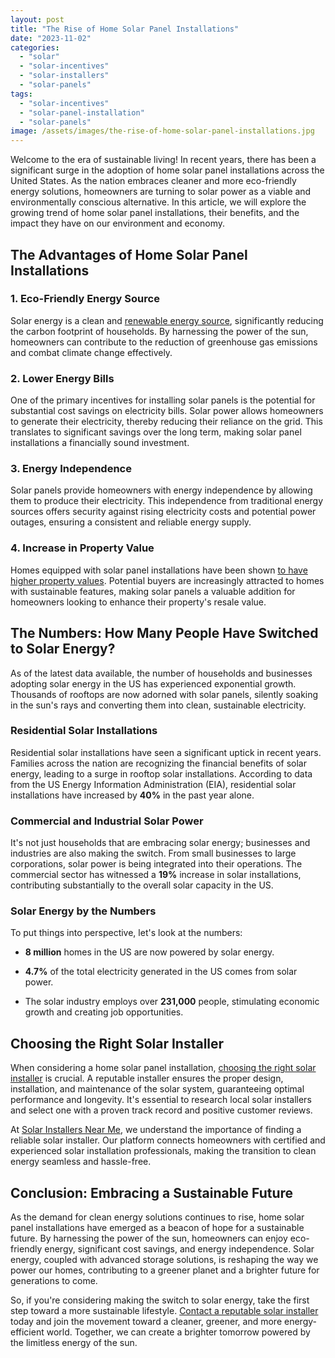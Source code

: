 ```yaml
---
layout: post
title: "The Rise of Home Solar Panel Installations"
date: "2023-11-02"
categories: 
  - "solar"
  - "solar-incentives"
  - "solar-installers"
  - "solar-panels"
tags: 
  - "solar-incentives"
  - "solar-panel-installation"
  - "solar-panels"
image: /assets/images/the-rise-of-home-solar-panel-installations.jpg
---
```


Welcome to the era of sustainable living! In recent years, there has been a significant surge in the adoption of home solar panel installations across the United States. As the nation embraces cleaner and more eco-friendly energy solutions, homeowners are turning to solar power as a viable and environmentally conscious alternative. In this article, we will explore the growing trend of home solar panel installations, their benefits, and the impact they have on our environment and economy.

## The Advantages of Home Solar Panel Installations

### 1\. **Eco-Friendly Energy Source**

Solar energy is a clean and [renewable energy source](/why-solar-energy-is-the-best-alternative/), significantly reducing the carbon footprint of households. By harnessing the power of the sun, homeowners can contribute to the reduction of greenhouse gas emissions and combat climate change effectively.

### 2\. **Lower Energy Bills**

One of the primary incentives for installing solar panels is the potential for substantial cost savings on electricity bills. Solar power allows homeowners to generate their electricity, thereby reducing their reliance on the grid. This translates to significant savings over the long term, making solar panel installations a financially sound investment.

### 3\. **Energy Independence**

Solar panels provide homeowners with energy independence by allowing them to produce their electricity. This independence from traditional energy sources offers security against rising electricity costs and potential power outages, ensuring a consistent and reliable energy supply.

### 4\. **Increase in Property Value**

Homes equipped with solar panel installations have been shown [to have higher property values](/does-having-solar-panels-increase-home-value/). Potential buyers are increasingly attracted to homes with sustainable features, making solar panels a valuable addition for homeowners looking to enhance their property's resale value.

## **The Numbers: How Many People Have Switched to Solar Energy?**

As of the latest data available, the number of households and businesses adopting solar energy in the US has experienced exponential growth. Thousands of rooftops are now adorned with solar panels, silently soaking in the sun's rays and converting them into clean, sustainable electricity.

### **Residential Solar Installations**

Residential solar installations have seen a significant uptick in recent years. Families across the nation are recognizing the financial benefits of solar energy, leading to a surge in rooftop solar installations. According to data from the US Energy Information Administration (EIA), residential solar installations have increased by **40%** in the past year alone.

### **Commercial and Industrial Solar Power**

It's not just households that are embracing solar energy; businesses and industries are also making the switch. From small businesses to large corporations, solar power is being integrated into their operations. The commercial sector has witnessed a **19%** increase in solar installations, contributing substantially to the overall solar capacity in the US.

### **Solar Energy by the Numbers**

To put things into perspective, let's look at the numbers:

- **8 million** homes in the US are now powered by solar energy.

- **4.7%** of the total electricity generated in the US comes from solar power.

- The solar industry employs over **231,000** people, stimulating economic growth and creating job opportunities.

## Choosing the Right Solar Installer

When considering a home solar panel installation, [choosing the right solar installer](/how-to-choose-right-solar-installer/) is crucial. A reputable installer ensures the proper design, installation, and maintenance of the solar system, guaranteeing optimal performance and longevity. It's essential to research local solar installers and select one with a proven track record and positive customer reviews.

At [Solar Installers Near Me](/), we understand the importance of finding a reliable solar installer. Our platform connects homeowners with certified and experienced solar installation professionals, making the transition to clean energy seamless and hassle-free.

## Conclusion: Embracing a Sustainable Future

As the demand for clean energy solutions continues to rise, home solar panel installations have emerged as a beacon of hope for a sustainable future. By harnessing the power of the sun, homeowners can enjoy eco-friendly energy, significant cost savings, and energy independence. Solar energy, coupled with advanced storage solutions, is reshaping the way we power our homes, contributing to a greener planet and a brighter future for generations to come.

So, if you're considering making the switch to solar energy, take the first step toward a more sustainable lifestyle. [Contact a reputable solar installer](/does-having-solar-panels-increase-home-value/) today and join the movement toward a cleaner, greener, and more energy-efficient world. Together, we can create a brighter tomorrow powered by the limitless energy of the sun.
